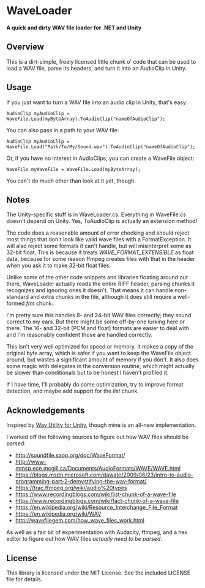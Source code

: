 # WaveLoader

**A quick and dirty WAV file loader for .NET and Unity**

## Overview

This is a dirt-simple, freely licensed little chunk o' code that can be used to load a WAV file, parse its headers, and turn it into an AudioClip in Unity.

## Usage

If you just want to turn a WAV file into an audio clip in Unity, that's easy:

`AudioClip myAudioClip = WaveFile.Load(myByteArray).ToAudioClip("nameOfAudioClip");`

You can also pass in a path to your WAV file:

`AudioClip myAudioClip = WaveFile.Load("Path/To/My/Sound.wav").ToAudioClip("nameOfAudioClip");`

Or, if you have no interest in AudioClips, you can create a WaveFile object:

`WaveFile myWaveFile = WaveFile.Load(myByteArray);`

You can't do much other than look at it yet, though.

## Notes

The Unity-specific stuff is in WaveLoader.cs. Everything in WaveFile.cs doesn't depend on Unity. Yes, ToAudioClip is actually an extension method!

The code does a reasonable amount of error checking and should reject most things that don't look like valid wave files with a FormatException. It will also reject some formats it can't handle, but will misinterpret some as 32-bit float. This is because it treats *WAVE_FORMAT_EXTENSIBLE* as float data, because for some reason ffmpeg creates files with that in the header when you ask it to make 32-bit float files.

Unlike some of the other code snippets and libraries floating around out there, WaveLoader actually reads the entire RIFF header, parsing chunks it recognizes and ignoring ones it doesn't. That means it can handle non-standard and extra chunks in the file, although it does still require a well-formed *fmt* chunk.

I'm pretty sure this handles 8- and 24-bit WAV files correctly; they sound correct to my ears. But there might be some off-by-one lurking here or there. The 16- and 32-bit (PCM and float) formats are easier to deal with and I'm reasonably confident those are handled correctly. 

This isn't very well optimized for speed or memory. It makes a copy of the original byte array, which is safer if you want to keep the WaveFile object around, but wastes a significant amount of memory if you don't. It also does some magic with delegates in the conversion routine, which might actually be slower than conditionals but to be honest I haven't profiled it.

If I have time, I'll probably do some optimization, try to improve format detection, and maybe add support for the *list* chunk.

## Acknowledgements

Inspired by [Wav Utility for Unity](https://github.com/deadlyfingers/UnityWav), though mine is an all-new implementation.

I worked off the following sources to figure out how WAV files should be parsed:
- <http://soundfile.sapp.org/doc/WaveFormat/>
- <http://www-mmsp.ece.mcgill.ca/Documents/AudioFormats/WAVE/WAVE.html>
- <https://blogs.msdn.microsoft.com/dawate/2009/06/23/intro-to-audio-programming-part-2-demystifying-the-wav-format/>
- <https://trac.ffmpeg.org/wiki/audio%20types>
- <https://www.recordingblogs.com/wiki/list-chunk-of-a-wave-file>
- <https://www.recordingblogs.com/wiki/fact-chunk-of-a-wave-file>
- <https://en.wikipedia.org/wiki/Resource_Interchange_File_Format>
- <https://en.wikipedia.org/wiki/WAV>
- <http://wavefilegem.com/how_wave_files_work.html>

As well as a fair bit of experimentation with Audacity, ffmpeg, and a hex editor to figure out how WAV files *actually need to be parsed*.

## License

This library is licensed under the MIT License. See the included LICENSE file for details.